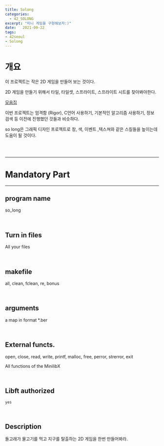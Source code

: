 ```yaml
---
title: Solong
categories: 
  - 42_SOLONG
excerpt: "미니 게임을 구현해보자:)"
date:   2021-09-22
tags:
- 42seoul
- Solong
---
```


# 개요

이 프로젝트는 작은 2D 게임을 만들어 보는 것이다.

2D 게임을 만들기 위해서 타일, 타일셋, 스프라이트, 스프라이트 시트를 찾아봐야한다.

[모음집](itch.io)

이번 프로젝트는 엄격함 (Rigor), C언어 사용하기, 기본적인 알고리즘 사용하기, 정보 검색 등 이전에 진행했던 것들과 비슷하다.

so long은 그래픽 디자인 프로젝트로 창, 색, 이벤트 ,텍스쳐와 같은 스킬들을 높이는데 도움이 될 것이다.

<br />
<br />

---

# Mandatory Part

---

## program name 

so_long

<br />

## Turn in files

All your files

<br />

## makefile

all, clean, fclean, re, bonus

<br />

## arguments

a map in format *.ber

<br />

## External functs.

open, close, read, write, printf, malloc, free, perror, strerror, exit

All functions of the MinilibX

<br />

## Libft authorized

`yes`

<br />

## Description

돌고래가 물고기를 먹고 지구를 탈출하는 2D 게임을 한번 만들어봐라.

